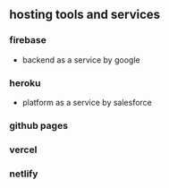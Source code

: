 

## hosting tools and services

### firebase 
  - backend as a service by google

### heroku 
  - platform as a service by salesforce
  
### github pages


### vercel


### netlify

